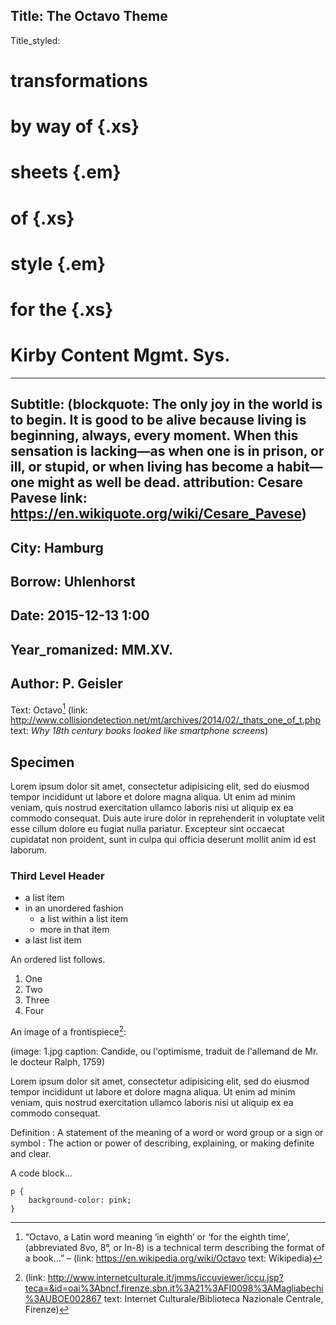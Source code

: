Title: The Octavo Theme
----
Title_styled:
# transformations
# by way of {.xs}
# sheets                  {.em}
# of                      {.xs}
# style                   {.em}
# for the                 {.xs}
# Kirby Content Mgmt. Sys.
----
Subtitle:
(blockquote:
    The only joy in the world is to begin. It is good to be alive because living is beginning, always, every moment. When this sensation is lacking—as when one is in prison, or ill, or stupid, or when living has become a habit—one might as well be dead.
attribution: Cesare Pavese
link: https://en.wikiquote.org/wiki/Cesare_Pavese)
----
City: Hamburg
----
Borrow: Uhlenhorst
----
Date: 2015-12-13 1:00
----
Year_romanized: MM.XV.
----
Author: P. Geisler
----
Text:
Octavo[^1] (link: http://www.collisiondetection.net/mt/archives/2014/02/_thats_one_of_t.php text: _Why 18th century books looked like smartphone screens_)


## Specimen

Lorem ipsum dolor sit amet, consectetur adipisicing elit, sed do eiusmod tempor incididunt ut labore et dolore magna aliqua. Ut enim ad minim veniam, quis nostrud exercitation ullamco laboris nisi ut aliquip ex ea commodo consequat. Duis aute irure dolor in reprehenderit in voluptate velit esse cillum dolore eu fugiat nulla pariatur. Excepteur sint occaecat cupidatat non proident, sunt in culpa qui officia deserunt mollit anim id est laborum.

### Third Level Header

- a list item
- in an unordered fashion
    - a list within a list item
    - more in that item
- a last list item

An ordered list follows.

1. One
2. Two
3. Three
4. Four

An image of a frontispiece[^2]:

(image: 1.jpg caption: Candide, ou l'optimisme, traduit de l'allemand de Mr. le docteur Ralph, 1759)

Lorem ipsum dolor sit amet, consectetur adipisicing elit, sed do eiusmod tempor incididunt ut labore et dolore magna aliqua. Ut enim ad minim veniam, quis nostrud exercitation ullamco laboris nisi ut aliquip ex ea commodo consequat.

Definition
:   A statement of the meaning of a word or word group or a sign or symbol
:   The action or power of describing, explaining, or making definite and clear.

A code block…

```
p {
    background-color: pink;
}
```




[^1]: “Octavo, a Latin word meaning ‘in eighth’ or ‘for the eighth time’, (abbreviated 8vo, 8°, or In-8) is a technical term describing the format of a book…” – (link: https://en.wikipedia.org/wiki/Octavo text: Wikipedia)
[^2]: (link: http://www.internetculturale.it/jmms/iccuviewer/iccu.jsp?teca=&id=oai%3Abncf.firenze.sbn.it%3A21%3AFI0098%3AMagliabechi%3AUBOE002867 text: Internet Culturale/Biblioteca Nazionale Centrale, Firenze)
